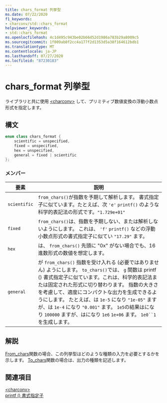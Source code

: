 ```yaml
---
title: chars_format 列挙型
ms.date: 07/22/2020
f1_keywords:
- charconv/std::chars_format
helpviewer_keywords:
- std::chars_format
ms.openlocfilehash: 4c1d495c943be02b66d52d1986a783b29a8009c5
ms.sourcegitcommit: 1f009ab0f2cc4a177f2d1353d5a38f164612bdb1
ms.translationtype: MT
ms.contentlocale: ja-JP
ms.lasthandoff: 07/27/2020
ms.locfileid: "87230183"
---
```

# <a name="chars_format-enum"></a>chars_format 列挙型

ライブラリと共に使用 [\<charconv>](charconv.md) して、プリミティブ数値変換の浮動小数点形式を指定します。

## <a name="syntax"></a>構文

```cpp
enum class chars_format {
    scientific = unspecified,
    fixed = unspecified,
    hex = unspecified,
    general = fixed | scientific
};
```

### <a name="members"></a>メンバー

|要素|説明|
|-|-|
| `scientific` | `from_chars()`が指数を予期して解析します。 書式指定子に似ています。たとえば、次 `'e'` `printf()` のような科学的表記法の形式です。`"1.729e+01"` |
| `fixed` | `from_chars()`は、指数を予期しない、または解析しないようにします。 これは、 `'f'` `printf()` などの浮動小数点形式の書式指定子に似てい `"17.29"` ます。|
| `hex` | は、 `from_chars()` 先頭に "0x" がない場合でも、16進数形式の数値を想定します。 |
| `general` | が `from_chars()` 指数を受け入れる (必要ではありません) ようにします。 `to_chars()`では、 `g` 関数は printf () 書式指定子に似ています。これは、科学的表記法または固定された形式に切り替わります。 指数の大きさを考慮して、適度にコンパクトな出力を生成できるようにします。 たとえば、は `1e-5` になり `"1e-05"` ますが、は `1e-4` になり `"0.001"` ます。 `1e5`の結果はになり `100000` ますが、はになり `1e6` `1e+06` ます。 `1e0``1`を生成します。|

## <a name="remarks"></a>解説

[From_chars](charconv-functions.md#from_chars)関数の場合、この列挙型はどのような種類の入力を必要とするかを示します。
[To_chars](charconv-functions.md#to_chars)関数の場合は、出力の種類を記述します。

## <a name="see-also"></a>関連項目

[\<charconv>](../standard-library/charconv.md)  
[printf () 書式指定子](..\c-runtime-library\format-specification-syntax-printf-and-wprintf-functions.md)
